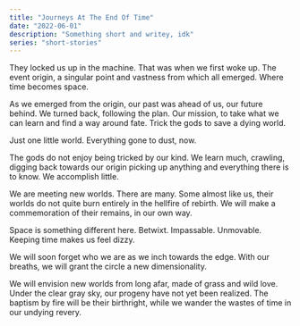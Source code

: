 ```yaml
---
title: "Journeys At The End Of Time"
date: "2022-06-01"
description: "Something short and writey, idk"
series: "short-stories"
---
```


They locked us up in the machine. That was when we first woke up. The event origin, a singular point and vastness from which all emerged. Where time becomes space.

As we emerged from the origin, our past was ahead of us, our future behind. We turned back, following the plan. Our mission, to take what we can learn and find a way around fate. Trick the gods to save a dying world.
  
Just one little world. Everything gone to dust, now.

The gods do not enjoy being tricked by our kind. We learn much, crawling, digging back towards our origin picking up anything and everything there is to know. We accomplish little.

We are meeting new worlds. There are many. Some almost like us, their worlds do not quite burn entirely in the hellfire of rebirth. We will make a commemoration of their remains, in our own way.

Space is something different here. Betwixt. Impassable. Unmovable. Keeping time makes us feel dizzy.

We will soon forget who we are as we inch towards the edge. With our breaths, we will grant the circle a new dimensionality.

We will envision new worlds from long afar, made of grass and wild love. Under the clear gray sky, our progeny have not yet been realized. The baptism by fire will be their birthright, while we wander the wastes of time in our undying revery.
